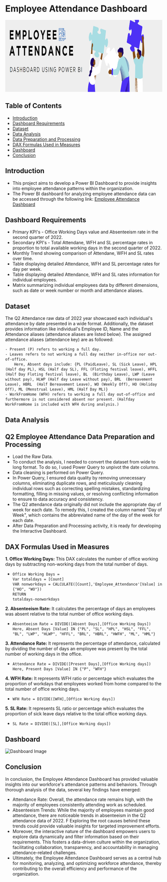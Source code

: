 # Employee Attendance Dashboard

<img src="https://github.com/RadhikaDeshpande1010/Power-BI-Employee-Attendance-Dashboard/blob/main/Images/Background.png" height="230" width="1200">

## Table of Contents
* [Introduction](#Introduction)
* [Dashboard Requirements](#Dashboard-Requirements)
* [Dataset](#Dataset)
* [Data Analysis](#Data-Analysis)
* [Data Preparation and Processing](#Q2-Employee-Attendance-Data-Preparation-and-Processing)
* [DAX Formulas Used in Measures](#DAX-Formulas-Used-in-Measures)
* [Dashboard](#Dashboard)
* [Conclusion](#Conclusion)
  
## Introduction
* This project aims to develop a Power BI Dashboard to provide insights into employee attendance patterns within the organization.
* The Power BI dashboard for analyzing employee attendance data can be accessed through the following link: [Employee Attendance Dashboard](https://github.com/RadhikaDeshpande1010/Power-BI-Employee-Attendance-Dashboard/blob/main/SRC/Attendance_Report.pbix)

## Dashboard Requirements
* Primary KPI's - Office Working Days value and Absenteeism rate in the second quarter of 2022.
* Secondary KPI's - Total Attendane, WFH and SL percentage rates in proportion to total available working days in the second quarter of 2022.
* Monthly Trend showing comparison of Attendane, WFH and SL rates over time.
* Table displaying detailed Attendance, WFH and SL percentage rates for day per week.
* Table displaying detailed Attendance, WFH and SL rates information for individual employees.
* Matrix summarizing individual employees data by different dimensions, such as date or week number or month and attendance aliases.

## Dataset
The Q2 Attendance raw data of 2022 year showcased each individual's attendance by date presented in a wide format. Additionally, the dataset provides information like individual's Employee ID, Name and the Attendance aliases (attendance aliases are listed below).
The assigned attendance aliases (attendance key) are as followed:

```
- Present (P) refers to working a full day.
- Leaves refers to not working a full day neither in-office nor out-of-office.
    Here, Absent days include: {PL (PaidLeave), SL (Sick Leave), HPL (Half day PL), HSL (Half day SL), FFL (Floting festival leave), HFFL (Half Day Floting festival leave), BL  (Birthday Leave), LWP (Leave without pay), HLWP (Half day Leave without pay), BRL  (Bereavement Leave), HBRL  (Half Bereavement Leave), WO (Weekly Off), HO (Holiday Off), ML (Menstrual Leave), HML (Half Day ML)}
- WorkFromHome (WFH) refers to working a full day out-of-office and furthermore is not considered absent nor present. (Halfday WorkFromHome is included with WFH during analysis.)
```

## Data Analysis

## Q2 Employee Attendance Data Preparation and Processing 
* Load the Raw Data.
* To conduct the analysis, I needed to convert the dataset from wide to long format. To do so, I used Power Query to unpivot the date columns.
* Data cleaning is performed on Power Query.
* In Power Query, I ensured data quality by removing unnecessary columns, eliminating duplicate rows, and meticulously cleaning individual rows such as correcting spelling mistakes, standardizing formatting, filling in missing values, or resolving conflicting information to ensure to data accuracy and consistency.
* The Q2 attendance data originally did not include the appropriate day of week for each date. To remedy this, I created the column named "Day of Week", which contains the abbreviated  name of the day of the week for each date.
* After Data Preparation and Processing activity, it is ready for developing the Interactive Dashboard.
  
## DAX Formulas Used in Measures

**1. Office Working Days:** This DAX calculates the number of office working days by subtracting non-working days from the total number of days.
* ```
  Office Working Days =
  Var totaldays = [Count]
  VAR nonworkdays = CALCULATE([Count],'Employee_Attendance'[Value] in {"HO", "WO"})
  RETURN
  totaldays-nonworkdays
  ```

**2. Absenteeism  Rate:**  It calculates the percentage of days an employees was absent relative to the total number of office working days.
 * ```
   Absenteeism Rate = DIVIDE([Absent Days],[Office Working Days])
   Here, Absent Days [Value] IN {"PL", "SL", "HPL", "HSL", "FFL", "BL", "LWP", "HLWP", "HFFL", "BRL", "HBRL", "HWFH", "ML", "HML"}
   ```
   
 **3. Attendance Rate:** It represents the percentage of attendance, calculated by dividing the number of days an employee was present by the total number of working days in the office.
 * ```
   Attendance Rate = DIVIDE([Present Days],[Office Working days])
   Here, Present Days [Value] IN {"P", "WFH"}
   ```

 **4. WFH Rate:** It represents WFH ratio or percentage which evaluates the proportion of workdays that employees worked from home compared to the total number of office working days.
 * ```
   WFH Rate = DIVIDE([WFH],[Office Working days])
   ```

 **5. SL Rate:** It represents SL ratio or percentage which evaluates the proportion of sick leave days relative to the total office working days.
 * ```
   SL Rate = DIVIDE([SL],[Office Working days])
   ```

## Dashboard

![Dashboard Image](https://github.com/RadhikaDeshpande1010/Power-BI-Employee-Attendance-Dashboard/blob/main/Images/Attendance%20Dashboard.png "Attendance Dashboard")

## Conclusion
In conclusion, the Employee Attendance Dashboard has provided valuable insights into our workforce's attendance patterns and behaviors. Through thorough analysis of the data, several key findings have emerged:
* Attendance Rate: Overall, the attendance rate remains high, with the majority of employees consistently attending work as scheduled.
* Absenteeism Trends: While the majority of employees maintain good attendance, there are noticeable trends in absenteeism in the Q2 attendance data of 2022. F Exploring the root causes behind these trends could provide valuable insights for targeted improvement efforts.
* Moreover, the interactive nature of the dashboard empowers users to explore data dynamically and filter information based on their requirements. This fosters a data-driven culture within the organization, facilitating collaboration, transparency, and accountability in managing attendance-related challenges.
* Ultimately, the Employee Attendance Dashboard serves as a central hub for monitoring, analyzing, and optimizing workforce attendance, thereby contributing to the overall efficiency and performance of the organization.

